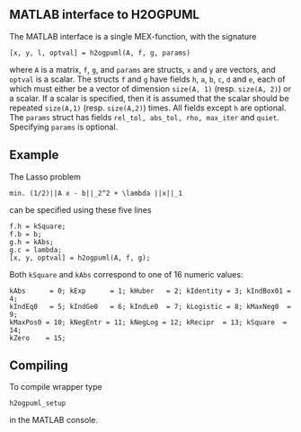 ## MATLAB interface to H2OGPUML

The MATLAB interface is a single MEX-function, with the signature 

```
[x, y, l, optval] = h2ogpuml(A, f, g, params)
```

where `A` is a matrix, `f`, `g`, and  `params` are structs, `x` and `y` are vectors, and `optval` is a scalar.  The structs `f` and `g` have fields `h`, `a`, `b`, `c`, `d` and `e`, each of which must either be a vector of dimension `size(A, 1)` (resp. `size(A, 2)`) or a scalar. If a scalar is specified, then it is assumed that the scalar should be repeated `size(A,1)` (resp. `size(A,2)`) times. All fields except `h` are optional. The `params` struct has fields `rel_tol, abs_tol, rho, max_iter` and `quiet`. Specifying `params` is optional.

Example
-------

The Lasso problem

```
min. (1/2)||A x - b||_2^2 + \lambda ||x||_1
```
can be specified using these five lines

```
f.h = kSquare;
f.b = b;
g.h = kAbs;
g.c = lambda;
[x, y, optval] = h2ogpuml(A, f, g);
```
Both `kSquare` and `kAbs` correspond to one of 16 numeric values:

```
kAbs      = 0; kExp      = 1; kHuber   = 2; kIdentity = 3; kIndBox01 = 4;
kIndEq0   = 5; kIndGe0   = 6; kIndLe0  = 7; kLogistic = 8; kMaxNeg0  = 9;
kMaxPos0 = 10; kNegEntr = 11; kNegLog = 12; kRecipr  = 13; kSquare  = 14;
kZero    = 15;
```

Compiling
---------
To compile wrapper type

```
h2ogpuml_setup
```

in the MATLAB console.  



